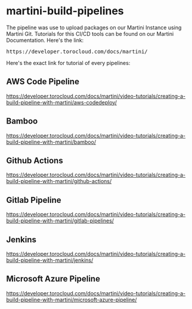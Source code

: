 # martini-build-pipelines

The pipeline was use to upload packages on our Martini Instance using Martini Git. Tutorials for this CI/CD tools can be found on our Martini Documentation. Here's the link:
<pre>
https://developer.torocloud.com/docs/martini/
</pre>

Here's the exact link for tutorial of every pipelines:

## AWS Code Pipeline
https://developer.torocloud.com/docs/martini/video-tutorials/creating-a-build-pipeline-with-martini/aws-codedeploy/

## Bamboo
https://developer.torocloud.com/docs/martini/video-tutorials/creating-a-build-pipeline-with-martini/bamboo/

## Github Actions
https://developer.torocloud.com/docs/martini/video-tutorials/creating-a-build-pipeline-with-martini/github-actions/

## Gitlab Pipeline
https://developer.torocloud.com/docs/martini/video-tutorials/creating-a-build-pipeline-with-martini/gitlab-pipelines/

## Jenkins
https://developer.torocloud.com/docs/martini/video-tutorials/creating-a-build-pipeline-with-martini/jenkins/

## Microsoft Azure Pipeline
https://developer.torocloud.com/docs/martini/video-tutorials/creating-a-build-pipeline-with-martini/microsoft-azure-pipeline/
